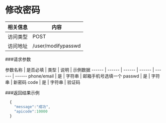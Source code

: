 



# 修改密码
 相关信息 | 内容
 ------ | ------
 访问类型 | POST
 访问地址 | /user/modifypasswd

###请求参数

 参数名称 | 是否必填 | 类型 | 说明 | 示例数据
 ------ | ------ | ------ | ------ | ------ | ------
 phone/email | 是 | 字符串 | 邮箱手机号选填一个
 passwd | 是 | 字符串 |  新密码
 code | 是 | 字符串 |   验证码

###返回结果示例

```javascript
  {
    "message":"成功",
    "apicode":10000
  }



```

